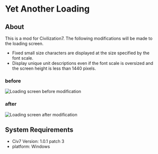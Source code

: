 # Yet Another Loading

## About

This is a mod for Civilization7.
The following modifications will be made to the loading screen.

* Fixed small size characters are displayed at the size specified by the font scale.
* Display unique unit descriptions even if the font scale is oversized and the screen height is less than 1440 pixels.

### before

![Loading screen before modification](https://github.com/user-attachments/assets/19c8315d-af91-42f2-a3cd-4676a0e4131e)

### after

![Loading screen after modification](https://github.com/user-attachments/assets/26ae15de-6992-429c-b3dd-3cff77232698)

## System Requirements

* Civ7 Version: 1.0.1 patch 3
* platform: Windows
